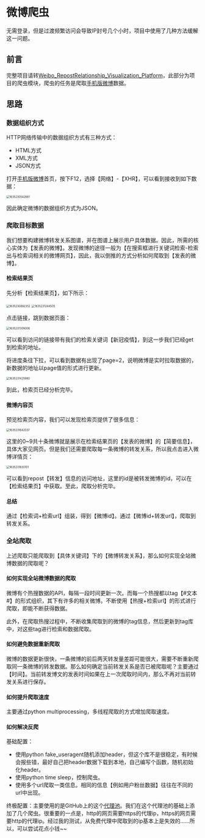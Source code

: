 # 微博爬虫

无需登录，但是过渡频繁访问会导致IP封号几个小时，项目中使用了几种方法缓解这一问题。

## 前言

完整项目请转[Weibo_RepostRelationship_Visualization_Platform](https://github.com/WIN0624/Weibo_RepostRelationship_Visualization_Platform)，此部分为项目的爬虫模块，爬虫的任务是爬取[手机版微博](https://m.weibo.cn/)数据。

## 思路

### 数据组织方式

HTTP网络传输中的数据组织方式有三种方式：

* HTML方式
* XML方式
* JSON方式

打开[手机版微博](https://m.weibo.cn/)首页，按下F12，选择【网络】-【XHR】，可以看到接收到如下数据：

<img src="C:\Users\Administrator.DESKTOP-92H3RGR\AppData\Roaming\Typora\typora-user-images\1635230542661.png" alt="1635230542661" style="zoom:50%;" />

因此确定微博的数据组织方式为JSON。

### 爬取目标数据

我们想要构建微博转发关系图谱，并在图谱上展示用户具体数据。因此，所需的核心实体为【发表的微博】。发现微博的途径一般为【在搜索框进行关键词检索-检索出与检索词相关的微博网页】，因此，我以倒推的方式分析如何爬取到【发表的微博】。

#### 检索结果页

先分析【检索结果页】，如下所示：

<img src="C:\Users\Administrator.DESKTOP-92H3RGR\AppData\Roaming\Typora\typora-user-images\1635230892352.png" alt="1635230892352" style="zoom:50%;" />

<img src="C:\Users\Administrator.DESKTOP-92H3RGR\AppData\Roaming\Typora\typora-user-images\1635231244505.png" alt="1635231244505" style="zoom:50%;" />

点击链接，跳到数据页面：

<img src="C:\Users\Administrator.DESKTOP-92H3RGR\AppData\Roaming\Typora\typora-user-images\1635231309006.png" alt="1635231309006" style="zoom:50%;" />

可以看到访问的链接带有我们的检索关键词【新冠疫情】，到这一步我们已经get到检索的地址。

将进度条往下拉，可以看到数据有出现了page=2，说明微博是实时拉取数据的，新数据的地址以page值的形式进行更新。

<img src="C:\Users\Administrator.DESKTOP-92H3RGR\AppData\Roaming\Typora\typora-user-images\1635231425980.png" alt="1635231425980" style="zoom:50%;" />

到此，检索页已经分析完毕。

#### 微博内容页

预览检索页内容，我们可以发现检索页提供了很多信息：

<img src="C:\Users\Administrator.DESKTOP-92H3RGR\AppData\Roaming\Typora\typora-user-images\1635231642037.png" alt="1635231642037" style="zoom:50%;" />

这里的0~9共十条微博就是展示在检索结果页的【发表的微博】的【简要信息】，具体大家见网页。但是我们还需要爬取每一条微博的转发关系，所以我点击进入微博详情页：

<img src="C:\Users\Administrator.DESKTOP-92H3RGR\AppData\Roaming\Typora\typora-user-images\1635231830101.png" alt="1635231830101" style="zoom:50%;" />

可以看到repost【转发】信息的访问地址，这里的id是被转发微博的id，可以在【检索结果页】中获取。至此，爬取分析完毕。

#### 总结

通过【检索词+检索url】组装，得到【微博id】。通过【微博id+转发url】，爬取到转发关系。



### 全站爬取

上述爬取只能爬取到【具体关键词】下的【微博转发关系】，那么如何实现全站微博数据的爬取呢？

#### 如何实现全站微博数据的爬取

微博有个热搜数据的API，每隔一段时间更新一次。而每一个热搜都以tag【#文本#】的形式组织，其下有许多的相关微博。不断使用【热搜+检索url】的形式进行爬取，即能不断获得数据。

此外，在爬取热搜过程中，不断收集爬取到的微博的tag信息，然后更新到tag库中，对这些tag进行检索和数据爬取。

#### 如何避免数据重新爬取

微博的数据更新很快，一条微博的前后两天转发量差距可能很大，需要不断重新爬取同一条微博的转发数据。那么如何确定当前转发关系是否已被爬取呢？主要通过【时间】。当前转发博文的发表时间如果在上一次爬取时间内，那么不再对当前转发关系进行保存。

#### 如何提升爬取速度

主要通过python multiprocessing，多线程爬取的方式增加爬取速度。

#### 如何解决反爬

基础配置：

* 使用python fake_useragent随机添加header，但这个库不是很稳定，有时候会报些错，最好自己把header数据下载到本地，自己编写个函数，随机初始化header。
* 使用python time sleep，控制爬虫。
* 使用多个url爬取一类信息。相同的信息【例如用户粉丝数据】往往在不同的url中出现。

终极配置：主要使用的是GitHub上的这个[代理池](https://github.com/Python3WebSpider/PorxyPool)。我们在这个代理池的基础上添加了几个爬虫。很重要的一点是，http的网页需要https的代理ip，https的网页需要http的代理ip。经过我的测试，从免费代理中爬取到的ip基本上是失效的……所以，可以尝试花点小钱~~

